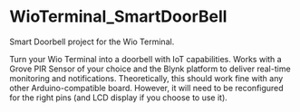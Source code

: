 # WioTerminal_SmartDoorBell
Smart Doorbell project for the Wio Terminal.

Turn your Wio Terminal into a doorbell with IoT capabilities. Works with a Grove PIR Sensor of your choice and the Blynk platform to deliver real-time monitoring and notifications. Theoretically, this should work fine with any other Arduino-compatible board. However, it will need to be reconfigured for the right pins (and LCD display if you choose to use it).
